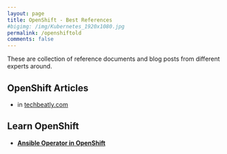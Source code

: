 ```yaml
---
layout: page
title: OpenShift - Best References
#bigimg: /img/Kubernetes_1920x1080.jpg
permalink: /openshiftold
comments: false
---
```



These are collection of reference documents and blog posts from different experts around.

## OpenShift Articles
-  in [techbeatly.com](https://www.techbeatly.com/category/cloud/openshift/)

## Learn OpenShift

- **[Ansible Operator in OpenShift](https://learn.openshift.com/ansibleop/ansible-operator-overview/)**